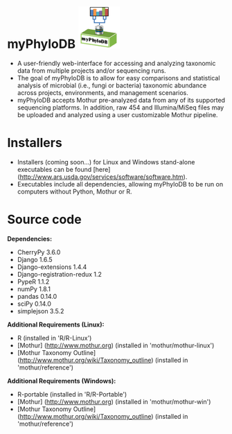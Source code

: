 # myPhyloDB       ![myPhyloDB Logo](media/images/myPhyloDB_Logo.png)

* A user-friendly web-interface for accessing and analyzing taxonomic data from multiple projects and/or sequencing runs.
* The goal of myPhyloDB is to allow for easy comparisons and statistical analysis of microbial (i.e., fungi or bacteria) taxonomic abundance across projects, environments, and management scenarios.
* myPhyloDB accepts Mothur pre-analyzed data from any of its supported sequencing platforms. In addition, raw 454 and Illumina/MiSeq files may be uploaded and analyzed using a user customizable Mothur pipeline.


# Installers
* Installers (coming soon...) for Linux and Windows stand-alone executables can be found [here] (http://www.ars.usda.gov/services/software/software.htm).
* Executables include all dependencies, allowing myPhyloDB to be run on computers without Python, Mothur or R.

# Source code
**Dependencies:**
* CherryPy 3.6.0
* Django 1.6.5
* Django-extensions 1.4.4
* Django-registration-redux 1.2
* PypeR 1.1.2
* numPy 1.8.1
* pandas 0.14.0
* sciPy 0.14.0
* simplejson 3.5.2

**Additional Requirements (Linux):**
* R (installed in 'R/R-Linux')
* [Mothur] (http://www.mothur.org) (installed in 'mothur/mothur-linux')
* [Mothur Taxonomy Outline] (http://www.mothur.org/wiki/Taxonomy_outline) (installed in 'mothur/reference')

**Additional Requirements (Windows):**
* R-portable (installed in 'R/R-Portable')
* [Mothur] (http://www.mothur.org) (installed in 'mothur/mothur-win')
* [Mothur Taxonomy Outline] (http://www.mothur.org/wiki/Taxonomy_outline) (installed in 'mothur/reference')
